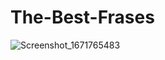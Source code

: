 ﻿# The-Best-Frases

![Screenshot_1671765483](https://user-images.githubusercontent.com/93846923/209264250-5b0133bf-86e6-4277-a30d-902475f0bb87.png)
